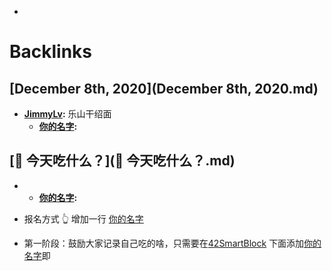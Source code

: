 - 

# Backlinks
## [December 8th, 2020](December 8th, 2020.md)
- **[JimmyLv](JimmyLv.md):** 乐山干绍面
    - **[你的名字](你的名字.md):**

## [🍚 今天吃什么？](🍚 今天吃什么？.md)
- 
    - **[你的名字](你的名字.md):**

- 报名方式 👆 增加一行 [你的名字](你的名字.md)

- 第一阶段：鼓励大家记录自己吃的啥，只需要在[42SmartBlock](42SmartBlock.md) 下面添加[你的名字](你的名字.md)即

